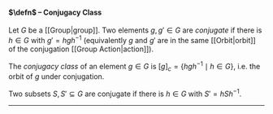#### $\defn$ – Conjugacy Class
Let $G$ be a [[Group|group]]. Two elements $g,g' \in G$ are *conjugate* if there is $h \in G$ with $g' = hgh^{-1}$ (equivalently $g$ and $g'$ are in the same [[Orbit|orbit]] of the conjugation [[Group Action|action]]). 

The *conjugacy class* of an element $g \in G$ is $[g]_c = \{hgh^{-1} \mid h \in G\}$, i.e. the orbit of $g$ under conjugation.

Two subsets $S,S' \subseteq G$ are conjugate if there is $h \in G$ with $S' = hSh^{-1}$.
***